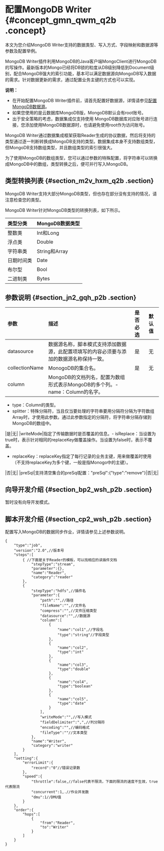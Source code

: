 # 配置MongoDB Writer {#concept_gmn_qwm_q2b .concept}

本文为您介绍MongoDB Writer支持的数据类型、写入方式、字段映射和数据源等参数及配置举例。

MongoDB Writer插件利用MongoDB的Java客户端MongoClient进行MongoDB的写操作。最新版本的Mongo已经将DB锁的粒度从DB级别降低到Document级别，配合MongoDB强大的索引功能，基本可以满足数据源向MongoDB写入数据的需求。针对数据更新的需求，通过配置业务主键的方式也可以实现。

**说明：** 

-   在开始配置MongoDB Writer插件前，请首先配置好数据源，详情请参见[配置MongoDB数据源](intl.zh-CN/使用指南/数据集成/数据源配置/配置MongoDB数据源.md#)。
-   如果您使用的是云数据库MongoDB版，MongoDB默认会有root账号。
-   出于安全策略的考虑，数据集成仅支持使用 MongoDB数据库对应账号进行连接，您添加使用MongoDB数据源时，也请避免使用root作为访问账号。

MongoDB Writer通过数据集成框架获取Reader生成的协议数据，然后将支持的类型通过逐一判断转换成MongoDB支持的类型。数据集成本身不支持数组类型，但MongoDB支持数组类型，并且数组类型的索引很强大。

为了使用MongoDB的数组类型，您可以通过参数的特殊配置，将字符串可以转换成MongoDB中的数组，类型转换之后，便可并行写入MongoDB。

## 类型转换列表 {#section_m2v_hxm_q2b .section}

MongoDB Writer支持大部分MongoDB类型，但也存在部分没有支持的情况，请注意检查您的类型。

MongoDB Writer针对MongoDB类型的转换列表，如下所示。

|类型分类|MongoDB数据类型|
|:---|:----------|
|整数类|Int和Long|
|浮点类|Double|
|字符串类|String和Array|
|日期时间类|Date|
|布尔型|Bool|
|二进制类|Bytes|

## 参数说明 {#section_jn2_gqh_p2b .section}

|参数|描述|是否必选|默认值|
|:-|:-|:---|:--|
|datasource|数据源名称，脚本模式支持添加数据源，此配置项填写的内容必须要与添加的数据源名称保持一致。|是|无|
|collectionName|MonogoDB的集合名。|是|无|
|column|MongoDB的文档列名，配置为数组形式表示MongoDB的多个列。-   name：Column的名字。
-   type：Column的类型。
-   splitter：特殊分隔符，当且仅当要处理的字符串要用分隔符分隔为字符数组Array时，才使用此参数。通过此参数指定的分隔符，将字符串分隔存储到MongoDB的数组中。

|是|无|
|writeMode|指定了传输数据时是否覆盖的信息。-   isReplace：当设置为true时，表示针对相同的replaceKey做覆盖操作。当设置为false时，表示不覆盖。
-   replaceKey：replaceKey指定了每行记录的业务主键，用来做覆盖时使用（不支持replaceKey为多个键，一般是指Monogo中的主键）。

|否|无|
|preSql|支持清空集合的preSql配置："preSql":\{"type":"remove"\}|否|无|

## 向导开发介绍 {#section_bp2_wsh_p2b .section}

暂时没有向导开发模式。

## 脚本开发介绍 {#section_cp2_wsh_p2b .section}

配置写入MongoDB的数据同步作业，详情请参见上述参数说明。

```
{
    "type":"job",
    "version":"2.0",//版本号
    "steps":[
        { //下面是关于Reader的模板，可以找相应的读插件文档
            "stepType":"stream",
            "parameter":{},
            "name":"Reader",
            "category":"reader"
        },
        {
            "stepType":"hdfs",//插件名
            "parameter":{
                "path":"",//路径
                "fileName":"",//文件名
                "compress":"",//文件压缩类型
                "datasource":"",//数据源
                "column":[
                    {
                        "name":"col1",//字段名
                        "type":"string"//字段类型
                    },
                    {
                        "name":"col2",
                        "type":"int"
                    },
                    {
                        "name":"col3",
                        "type":"double"
                    },
                    {
                        "name":"col4",
                        "type":"boolean"
                    },
                    {
                        "name":"col5",
                        "type":"date"
                    }
                ],
                "writeMode":"",//写入模式
                "fieldDelimiter":",",//列分隔符
                "encoding":"",//编码格式
                "fileType":""//文本类型
            },
            "name":"Writer",
            "category":"writer"
        }
    ],
    "setting":{
        "errorLimit":{
            "record":"0"//错误记录数
        },
        "speed":{
            "throttle":false,//false代表不限流，下面的限流的速度不生效，true代表限流
            "concurrent":1,.//作业并发数
            "dmu":1//DMU值
        }
    },
    "order":{
        "hops":[
            {
                "from":"Reader",
                "to":"Writer"
            }
        ]
    }
}
```

